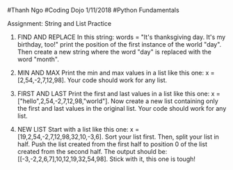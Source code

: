 #Thanh Ngo
#Coding Dojo 1/11/2018
#Python Fundamentals

Assignment: String and List Practice
1. FIND AND REPLACE
In this string: words = "It's thanksgiving day. It's my birthday, too!" print the position of the first instance of the world "day".
Then create a new string where the word "day" is replaced with the
word "month".

2. MIN AND MAX
Print the min and max values in a list like this one:
x = [2,54,-2,7,12,98]. Your code should work for any list.

3. FIRST AND LAST
Print the first and last values in a list like this one:
x = ["hello",2,54,-2,7,12,98,"world"]. Now create a new list containing
only the first and last values in the original list. Your code should work for any list.

4. NEW LIST
Start with a list like this one:
x = [19,2,54,-2,7,12,98,32,10,-3,6]. Sort your list first.
Then, split your list in half. Push the list created from the
first half to position 0 of the list created from the second
half. The output should be:
[[-3,-2,2,6,7],10,12,19,32,54,98]. Stick with it, this one is tough!
